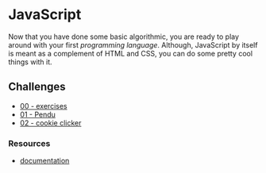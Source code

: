 # JavaScript

Now that you have done some basic algorithmic, you are ready to play around with
your first *programming language*. Although, JavaScript by itself is meant as a
complement of HTML and CSS, you can do some pretty cool things with it.

## Challenges

* [00 - exercises](./exercises)
* [01 - Pendu](./pendu)
* [02 - cookie clicker](./cookie_clicker)

### Resources

* [documentation](https://developer.mozilla.org/en-US/docs/Web/JavaScript)
